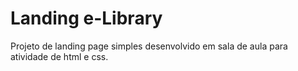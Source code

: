 # Landing e-Library
 Projeto de landing page simples desenvolvido em sala de aula para  atividade de html e css.
